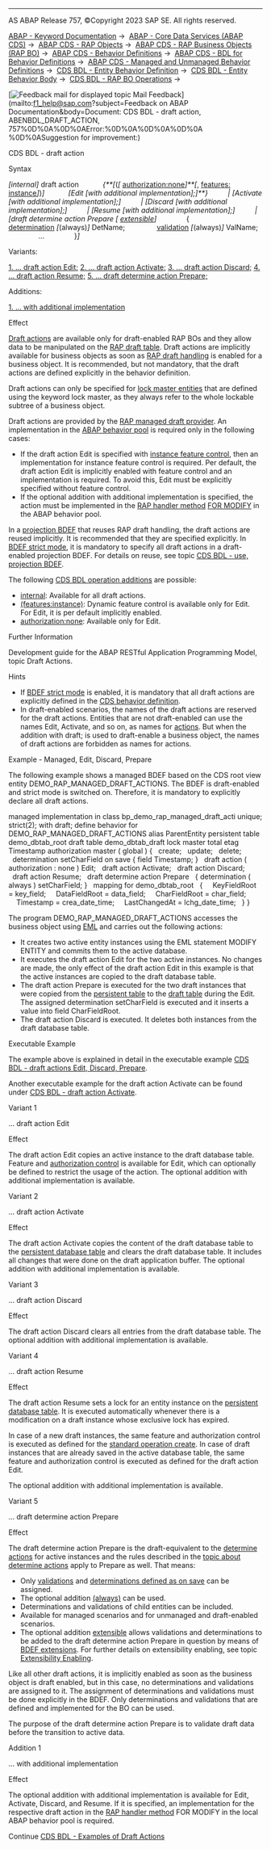   

* * *

AS ABAP Release 757, ©Copyright 2023 SAP SE. All rights reserved.

[ABAP - Keyword Documentation](javascript:call_link\('abenabap.htm'\)) →  [ABAP - Core Data Services (ABAP CDS)](javascript:call_link\('abencds.htm'\)) →  [ABAP CDS - RAP Objects](javascript:call_link\('abencds_rap_objects.htm'\)) →  [ABAP CDS - RAP Business Objects (RAP BO)](javascript:call_link\('abencds_rap_business_objects.htm'\)) →  [ABAP CDS - Behavior Definitions](javascript:call_link\('abencds_bdef.htm'\)) →  [ABAP CDS - BDL for Behavior Definitions](javascript:call_link\('abenbdl.htm'\)) →  [ABAP CDS - Managed and Unmanaged Behavior Definitions](javascript:call_link\('abenbdl_rap_bo.htm'\)) →  [CDS BDL - Entity Behavior Definition](javascript:call_link\('abenbdl_define_beh.htm'\)) →  [CDS BDL - Entity Behavior Body](javascript:call_link\('abenbdl_body.htm'\)) →  [CDS BDL - RAP BO Operations](javascript:call_link\('abenbdl_operations.htm'\)) → 

 [![](Mail.gif?object=Mail.gif&sap-language=EN "Feedback mail for displayed topic") Mail Feedback](mailto:f1_help@sap.com?subject=Feedback on ABAP Documentation&body=Document: CDS BDL - draft action, ABENBDL_DRAFT_ACTION, 757%0D%0A%0D%0AError:%0D%0A%0D%0A%0D%0A
%0D%0ASuggestion for improvement:)

CDS BDL - draft action

Syntax

*\[*internal*\]* draft action
           *{**\[*(*\[* [authorization:none](javascript:call_link\('abenbdl_actions_auth.htm'\))*\]**\[*, [features: instance](javascript:call_link\('abenbdl_actions_fc.htm'\))*\]*)*\]*
           *\[*Edit *\[*with additional implementation*\]*;*\]**}*
         *|* *\[*Activate *\[*with additional implementation*\]*;*\]*
         *|* *\[*Discard *\[*with additional implementation*\]*;*\]*
         *|* *\[*Resume *\[*with additional implementation*\]*;*\]*
         *|* *\[*draft determine action Prepare *\[* [extensible](javascript:call_link\('abenbdl_extensibility_enabling_m_u.htm'\))*\]*
              {
               [determination](javascript:call_link\('abenbdl_determinations.htm'\)) *\[*(always)*\]* DetName;
               [validation](javascript:call_link\('abenbdl_validations.htm'\)) *\[*(always)*\]* ValName;
               ...
              }*\]*

Variants:

[1\. ... draft action Edit;](#!ABAP_VARIANT_1@1@)
[2\. ... draft action Activate;](#!ABAP_VARIANT_2@2@)
[3\. ... draft action Discard;](#!ABAP_VARIANT_3@3@)
[4\. ... draft action Resume;](#!ABAP_VARIANT_4@4@)
[5\. ... draft determine action Prepare;](#!ABAP_VARIANT_5@5@)

Additions:

[1\. ... with additional implementation](#!ABAP_ADDITION_1@1@)

Effect

[Draft actions](javascript:call_link\('abenrap_bo_draft_action_glosry.htm'\) "Glossary Entry") are available only for draft-enabled RAP BOs and they allow data to be manipulated on the [RAP draft table](javascript:call_link\('abendraft_table_glosry.htm'\) "Glossary Entry"). Draft actions are implicitly available for business objects as soon as [RAP draft handling](javascript:call_link\('abenrap_draft_handling_glosry.htm'\) "Glossary Entry") is enabled for a business object. It is recommended, but not mandatory, that the draft actions are defined explicitly in the behavior definition.

Draft actions can only be specified for [lock master entities](javascript:call_link\('abenbdl_locking.htm'\)) that are defined using the keyword lock master, as they always refer to the whole lockable subtree of a business object.

Draft actions are provided by the [RAP managed draft provider](javascript:call_link\('abenrap_man_draft_provider_glosry.htm'\) "Glossary Entry"). An implementation in the [ABAP behavior pool](javascript:call_link\('abenbehavior_pool_glosry.htm'\) "Glossary Entry") is required only in the following cases:

-   If the draft action Edit is specified with [instance feature control](javascript:call_link\('abenbdl_actions_fc.htm'\)), then an implementation for instance feature control is required. Per default, the draft action Edit is implicitly enabled with feature control and an implementation is required. To avoid this, Edit must be explicitly specified without feature control.
-   If the optional addition with additional implementation is specified, the action must be implemented in the [RAP handler method](javascript:call_link\('abenabp_handler_method_glosry.htm'\) "Glossary Entry") [FOR MODIFY](javascript:call_link\('abaphandler_meth_modify.htm'\)) in the ABAP behavior pool.

In a [projection BDEF](javascript:call_link\('abencds_proj_bdef_glosry.htm'\) "Glossary Entry") that reuses RAP draft handling, the draft actions are reused implicitly. It is recommended that they are specified explicitly. In [BDEF strict mode](javascript:call_link\('abenrap_strict_mode_glosry.htm'\) "Glossary Entry"), it is mandatory to specify all draft actions in a draft-enabled projection BDEF. For details on reuse, see topic [CDS BDL - use, projection BDEF](javascript:call_link\('abenbdl_use_projection.htm'\)).

The following [CDS BDL operation additions](javascript:call_link\('abenbdl_operations_additions.htm'\)) are possible:

-   [internal](javascript:call_link\('abenbdl_internal.htm'\)): Available for all draft actions.
-   [(features:instance)](javascript:call_link\('abenbdl_actions_fc.htm'\)): Dynamic feature control is available only for Edit. For Edit, it is per default implicitly enabled.
-   [authorization:none](javascript:call_link\('abenbdl_actions_auth.htm'\)): Available only for Edit.

Further Information

Development guide for the ABAP RESTful Application Programming Model, topic Draft Actions.

Hints

-   If [BDEF strict mode](javascript:call_link\('abenbdl_strict.htm'\)) is enabled, it is mandatory that all draft actions are explicitly defined in the [CDS behavior definition](javascript:call_link\('abencds_behavior_definition_glosry.htm'\) "Glossary Entry").
-   In draft-enabled scenarios, the names of the draft actions are reserved for the draft actions. Entities that are not draft-enabled can use the names Edit, Activate, and so on, as names for [actions](javascript:call_link\('abenbdl_action.htm'\)). But when the addition with draft; is used to draft-enable a business object, the names of draft actions are forbidden as names for actions.

Example - Managed, Edit, Discard, Prepare

The following example shows a managed BDEF based on the CDS root view entity DEMO\_RAP\_MANAGED\_DRAFT\_ACTIONS. The BDEF is draft-enabled and strict mode is switched on. Therefore, it is mandatory to explicitly declare all draft actions.

managed implementation in class bp\_demo\_rap\_managed\_draft\_acti unique;
strict(2);
with draft;
define behavior for DEMO\_RAP\_MANAGED\_DRAFT\_ACTIONS alias ParentEntity
persistent table demo\_dbtab\_root
draft table demo\_dbtab\_draft
lock master
total etag Timestamp
authorization master ( global )
{
  create;
  update;
  delete;
  determination setCharField on save { field Timestamp; }
  draft action ( authorization : none ) Edit;
  draft action Activate;
  draft action Discard;
  draft action Resume;
  draft determine action Prepare
  { determination ( always ) setCharField; }
  mapping for demo\_dbtab\_root
  {
    KeyFieldRoot = key\_field;
    DataFieldRoot = data\_field;
    CharFieldRoot = char\_field;
    Timestamp = crea\_date\_time;
    LastChangedAt = lchg\_date\_time;
  }
}

The program DEMO\_RAP\_MANAGED\_DRAFT\_ACTIONS accesses the business object using [EML](javascript:call_link\('abeneml_glosry.htm'\) "Glossary Entry") and carries out the following actions:

-   It creates two active entity instances using the EML statement MODIFY ENTITY and commits them to the active database.
-   It executes the draft action Edit for the two active instances. No changes are made, the only effect of the draft action Edit in this example is that the active instances are copied to the draft database table.
-   The draft action Prepare is executed for the two draft instances that were copied from the [persistent table](javascript:call_link\('abenrap_persistent_table_glosry.htm'\) "Glossary Entry") to the [draft table](javascript:call_link\('abendraft_table_glosry.htm'\) "Glossary Entry") during the Edit. The assigned determination setCharField is executed and it inserts a value into field CharFieldRoot.
-   The draft action Discard is executed. It deletes both instances from the draft database table.

Executable Example

The example above is explained in detail in the executable example [CDS BDL - draft actions Edit, Discard, Prepare](javascript:call_link\('abenbdl_draft_action2_abexa.htm'\)).

Another executable example for the draft action Activate can be found under [CDS BDL - draft action Activate](javascript:call_link\('abenbdl_draft_action1_abexa.htm'\)).

Variant 1   

... draft action Edit

Effect

The draft action Edit copies an active instance to the draft database table. Feature and [authorization control](javascript:call_link\('abenrap_auth_control_glosry.htm'\) "Glossary Entry") is available for Edit, which can optionally be defined to restrict the usage of the action. The optional addition with additional implementation is available.

Variant 2   

... draft action Activate

Effect

The draft action Activate copies the content of the draft database table to the [persistent database table](javascript:call_link\('abenrap_persistent_table_glosry.htm'\) "Glossary Entry") and clears the draft database table. It includes all changes that were done on the draft application buffer. The optional addition with additional implementation is available.

Variant 3   

... draft action Discard

Effect

The draft action Discard clears all entries from the draft database table. The optional addition with additional implementation is available.

Variant 4   

... draft action Resume

Effect

The draft action Resume sets a lock for an entity instance on the [persistent database table](javascript:call_link\('abenrap_persistent_table_glosry.htm'\) "Glossary Entry"). It is executed automatically whenever there is a modification on a draft instance whose exclusive lock has expired.

In case of a new draft instances, the same feature and authorization control is executed as defined for the [standard operation create](javascript:call_link\('abenbdl_standard_operations.htm'\)). In case of draft instances that are already saved in the active database table, the same feature and authorization control is executed as defined for the draft action Edit.

The optional addition with additional implementation is available.

Variant 5   

... draft determine action Prepare

Effect

The draft determine action Prepare is the draft-equivalent to the [determine actions](javascript:call_link\('abenbdl_determine_action.htm'\)) for active instances and the rules described in the [topic about determine actions](javascript:call_link\('abenbdl_determine_action.htm'\)) apply to Prepare as well. That means:

-   Only [validations](javascript:call_link\('abenbdl_validations.htm'\)) and [determinations defined as on save](javascript:call_link\('abenbdl_determinations.htm'\)) can be assigned.
-   The optional addition [(always)](javascript:call_link\('abenbdl_determine_action.htm'\)) can be used.
-   Determinations and validations of child entities can be included.
-   Available for managed scenarios and for unmanaged and draft-enabled scenarios.
-   The optional addition [extensible](javascript:call_link\('abenbdl_extensibility_enabling_m_u.htm'\)) allows validations and determinations to be added to the draft determine action Prepare in question by means of [BDEF extensions](javascript:call_link\('abenrap_extension_glosry.htm'\) "Glossary Entry"). For further details on extensibility enabling, see topic [Extensibility Enabling](javascript:call_link\('abenbdl_extensibility_enabling_m_u.htm'\)).

Like all other draft actions, it is implicitly enabled as soon as the business object is draft enabled, but in this case, no determinations and validations are assigned to it. The assignment of determinations and validations must be done explicitly in the BDEF. Only determinations and validations that are defined and implemented for the BO can be used.

The purpose of the draft determine action Prepare is to validate draft data before the transition to active data.

Addition 1   

... with additional implementation

Effect

The optional addition with additional implementation is available for Edit, Activate, Discard, and Resume. If it is specified, an implementation for the respective draft action in the [RAP handler method](javascript:call_link\('abapmethods_for_rap_behv.htm'\)) FOR MODIFY in the local ABAP behavior pool is required.

Continue
[CDS BDL - Examples of Draft Actions](javascript:call_link\('abenbdl_draft_action_abexas.htm'\))